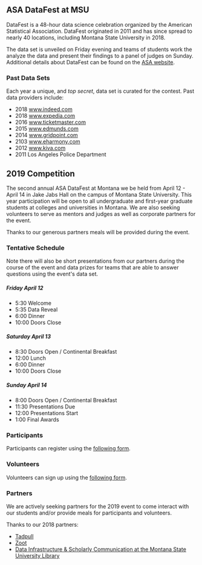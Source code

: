 ## ASA DataFest at MSU

DataFest is a 48-hour data science celebration organized by the American Statistical Association. DataFest originated in 2011 and has since spread to nearly 40 locations, including Montana State University in 2018. 

The data set is unveiled on Friday evening and teams of students work the analyze the data and present their findings to a panel of judges on Sunday. Additional details about DataFest can be found on the [ASA website](https://ww2.amstat.org/education/datafest/).

### Past Data Sets

Each year a unique, and *top secret*, data set is curated for the contest. Past data providers include:

- 2018 www.indeed.com
- 2018 www.expedia.com
- 2016 www.ticketmaster.com
- 2015 www.edmunds.com
- 2014 www.gridpoint.com
- 2103 www.eharmony.com
- 2012 www.kiva.com
- 2011 Los Angeles Police Department

## 2019 Competition
The second annual ASA DataFest at Montana we be held from April 12 - April 14 in Jake Jabs Hall on the campus of Montana State University. This year participation will be open to all undergraduate and first-year graduate students at colleges and universities in Montana. We are also seeking volunteers to serve as mentors and judges as well as corporate partners for the event.

Thanks to our generous partners meals will be provided during the event.


### Tentative Schedule
Note there will also be short presentations from our partners during the course of the event and data prizes for teams that are able to answer questions using the event's data set.

##### Friday April 12
- 5:30 Welcome
- 5:35 Data Reveal
- 6:00 Dinner
- 10:00 Doors Close

##### Saturday April 13
- 8:30 Doors Open / Continental Breakfast
- 12:00 Lunch
- 6:00 Dinner
- 10:00 Doors Close

##### Sunday April 14
- 8:00 Doors Open / Continental Breakfast
- 11:30 Presentations Due
- 12:00 Presentations Start
- 1:00 Final Awards


### Participants
Participants can register using the [following form](https://goo.gl/forms/Rm2iCLsbWIiASV6u1).

### Volunteers
Volunteers can sign up using the [following form](https://goo.gl/forms/HMfqi3XA4cbC81sn1).

### Partners

We are actively seeking partners for the 2019 event to come interact with our students and/or provide meals for participants and volunteers.

Thanks to our 2018 partners:
- [Tadpull](https://www.tadpull.com)
- [Zoot](https://zootsolutions.com)
- [Data Infrastructure & Scholarly Communication at the Montana State University Library](https://www.montana.edu/disc/)
